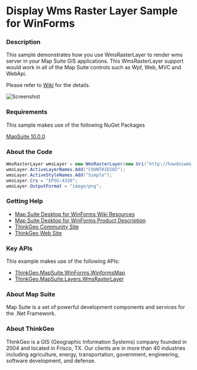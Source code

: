 # Display Wms Raster Layer Sample for WinForms

### Description

This sample demonstrates how you use WmsRasterLayer to render wms server in your Map Suite GIS applications. This WmsRasterLayer support would work in all of the Map Suite controls such as Wpf, Web, MVC and WebApi. 

Please refer to [Wiki](http://wiki.thinkgeo.com/wiki/map_suite_desktop_for_winforms) for the details.

![Screenshot](https://gitlab.com/thinkgeo/public/thinkgeo-desktop-maps/-/raw/support/v10/samples/winforms/DisplayWmsRasterLayerSample/Screenshot.png)

### Requirements

This sample makes use of the following NuGet Packages

[MapSuite 10.0.0](https://www.nuget.org/packages?q=ThinkGeo)

### About the Code
```csharp
WmsRasterLayer wmsLayer = new WmsRasterLayer(new Uri("http://howdoiwms.thinkgeo.com/WmsServer.aspx"));
wmsLayer.ActiveLayerNames.Add("COUNTRIES02");
wmsLayer.ActiveStyleNames.Add("Simple");
wmsLayer.Crs = "EPSG:4326";
wmsLayer.OutputFormat = "image/png";
```

### Getting Help

- [Map Suite Desktop for WinForms Wiki Resources](http://wiki.thinkgeo.com/wiki/map_suite_desktop_for_winforms)
- [Map Suite Desktop for WinForms Product Description](https://thinkgeo.com/ui-controls#desktop-platforms)
- [ThinkGeo Community Site](http://community.thinkgeo.com/)
- [ThinkGeo Web Site](http://www.thinkgeo.com)

### Key APIs

This example makes use of the following APIs:

- [ThinkGeo.MapSuite.WinForms.WinformsMap](http://wiki.thinkgeo.com/wiki/api/ThinkGeo.MapSuite.WinForms.WinformsMap)
- [ThinkGeo.MapSuite.Layers.WmsRasterLayer](http://wiki.thinkgeo.com/wiki/api/ThinkGeo.MapSuite.Layers.WmsRasterLayer)

### About Map Suite

Map Suite is a set of powerful development components and services for the .Net Framework.

### About ThinkGeo

ThinkGeo is a GIS (Geographic Information Systems) company founded in 2004 and located in Frisco, TX. Our clients are in more than 40 industries including agriculture, energy, transportation, government, engineering, software development, and defense.
